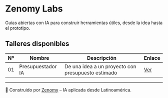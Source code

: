 # Zenomy Labs

Guías abiertas con IA para construir herramientas útiles, desde la idea hasta el prototipo.

## Talleres disponibles

| Nº | Nombre | Descripción | Enlace |
|----|--------|-------------|--------|
| 01 | Presupuestador IA | De una idea a un proyecto con presupuesto estimado | [Ver](./taller-01-project-manager) |

---

🧠 Construido por [Zenomy](https://zenomy.ai) – IA aplicada desde Latinoamérica.
